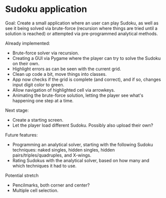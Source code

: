 # Sudoku application
Goal: Create a small application where an user can play Sudoku, as well as see it being solved via brute-force (recursion where things are tried until a solution is reached) or attempted via pre-programmed analytical methods.

Already implemented:
* Brute-force solver via recursion.
* Creating a GUI via Pygame where the player can try to solve the Sudoku on their own.
* Highlight errors as can be seen with the current grid.
* Clean up code a bit, move things into classes.
* App now checks if the grid is complete (and correct), and if so, changes input digit color to green.
* Allow navigation of highlighted cell via arrowkeys.
* Animating the brute-force solution, letting the player see what's happening one step at a time.

Next stage:
* Create a starting screen.
* Let the player load different Sudoku. Possibly also upload their own?

Future features:
* Programming an analytical solver, starting with the following Sudoku techniques: naked singles, hidden singles, hidden pairs/triples/quadruples, and X-wings.
* Rating Sudokus with the analytical solver, based on how many and which techniques it had to use.

Potential stretch
* Pencilmarks, both corner and center?
* Multiple cell selection.